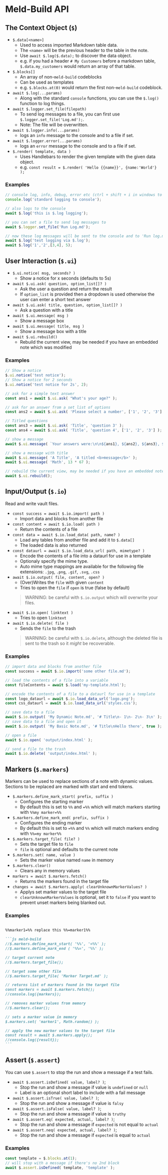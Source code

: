 # Meld-Build API

## The Context Object (`$`)
- `$.data[<name>]`
	- Used to access imported Markdown table data.
	- The `<name>` will be the previous header to the table in the note.
	- Use `await $.log($.data);` to discover the data object.
	- e.g. if you had a header `# My Customers` before a markdown table, `$.data.my_customers` would return an array of that table.
- `$.blocks[]`
	- An array of non-`meld-build` codeblocks
	- Can be used as templates
	- e.g. `$.blocks.at(0)` would return the first non-`meld-build` codeblock.
- `await $.log(...params)`
	- Along with the standard `console` functions, you can use the `$.log()` function to log things.
- `await $.logger.set_file(filepath)`
	- To send log messages to a file, you can first use `$.logger.set_file('Log.md');`.
	- Note: The file will be overwritten.
- `await $.logger.info(...params)`
	- logs an `info` message to the console and to a file if set.
- `await $.logger.error(...params)`
	- logs an `error` message to the console and to a file if set.
- `$.render( template, data )`
	- Uses Handlebars to render the given template with the given data object.
	- e.g. `const result = $.render( 'Hello {{name}}', {name:'World'} );`

### Examples
```js meld-build
// console log, info, debug, error etc (ctrl + shift + i in windows to open dev tools)
console.log('standard logging to console');

// also logs to the console
await $.log('this is $.log logging');

// you can set a file to send log messages to
await $.logger.set_file('Run Log.md');

// now these log messages will be sent to the console and to 'Run log.md'
await $.log('test logging via $.log');
await $.log('1','2',[3,4], 5);
```

## User Interaction (`$.ui`)

- `$.ui.notice( msg, seconds? )`
	- Show a notice for x seconds (defaults to 5s)
- `await $.ui.ask( question, option_list[]? )`
	- Ask the user a question and return the result
	- If `option_list` is provided then a dropdown is used otherwise the user can enter a short text answer
- `await $.ui.ask( title, question, option_list[]? )`
	- Ask a question with a title
- `await $.ui.message( msg )`
	- Show a message box
- `await $.ui.message( title, msg )`
	- Show a message box with a title
- `await $.ui.rebuild()`
	- Rebuild the current view, may be needed if you have an embedded note which was modified

### Examples
```js meld-build
// Show a notice
$.ui.notice('test notice');
// Show a notice for 2 seconds
$.ui.notice('test notice for 2s', 2);

// ask for a simple text answer
const ans1 = await $.ui.ask( "What's your age?" );

// ask for an answer from a set list of options
const ans2 = await $.ui.ask( 'Please select a number', ['1', '2', '3'] );

// Titled questions
const ans3 = await $.ui.ask( 'Title', 'question 3' );
const ans4 = await $.ui.ask( 'Title', 'question 4', ['1', '2', '3'] );

// show a message
await $.ui.message( `Your answers were:\n\n${ans1}, ${ans2}, ${ans3}, ${ans4}` );

// show a message with title
await $.ui.message( 'A Title', 'A titled <b>message</b>' );
await $.ui.message( 'Math', 13 * 67 );

// rebuild the current view, may be needed if you have an embedded note which was modified
await $.ui.rebuild();
```

## Input/Output (`$.io`)

Read and write vault files.

- `const success = await $.io.import( path )`
	- Import data and blocks from another file
- `const content = await $.io.load( path )`
	- Return the contents of a file
- `const data = await $.io.load_data( path, name? )`
	- Load any tables from another file and add it to `$.data[]`
	- The loaded data is also returned
- `const dataurl = await $.io.load_data_url( path, mimetype? )`
	- Encode the contents of a file into a dataurl for use in a template
	- Optionaly specify the mime type.
	- Auto mime type mappings are available for the following file extensions: `.jpg`, `.png`, `.gif`, `.svg`, `.css`
- `await $.io.output( file, content, open? )`
	- (Over)Writes the `file` with given `content`
	- Tries to open the `file` if `open` is true (false by default)
	> WARNING: be careful with `$.io.output` which will overwrite your files.
- `await $.io.open( linktext )`
	- Tries to open `linktext`
- `await $.io.delete( file )`
	- Sends the `file` to the trash
	> WARNING: be careful with `$.io.delete`, although the deleted file is sent to the trash so it _might_ be recoverable.


### Examples
```js meld-build
// import data and blocks from another file
const success = await $.io.import('some other file.md');

// load the contents of a file into a variable
const fileContents = await $.load('my-template.html');

// encode the contents of a file to a dataurl for use in a template
const logo_dataurl = await $.io.load_data_url('logo.png');
const css_dataurl = await $.io.load_data_url('styles.css');

// save data to a file
await $.io.output( 'My Dynamic Note.md', '# Title\n- 1\n- 2\n- 3\n' );
// save data to a file and open it
await $.io.output( 'My Basic Note.md', '# Title\nHello there', true );

// open a file
await $.io.open( 'output/index.html' );

// send a file to the trash
await $.io.delete( 'output/index.html' );
```

## Markers (`$.markers`)

Markers can be used to replace sections of a note with dynamic values.  Sections to be replaced are marked with start and end tokens.

- `$.markers.define_mark_start( prefix, suffix )`
	- Configures the starting marker
	- By default this is set to `%%` and `=%%` which will match markers starting with `%%my marker=%%`
- `$.markers.define_mark_end( prefix, suffix )`
	- Configures the ending marker
	- By default this is set to `=%%` and `%%` which will match markers ending with `%%=my marker%%`
- `$.markers.target_file( file? )`
	- Sets the target file to `file`
	- `file` is optional and defaults to the current note
- `$.markers.set( name, value )`
	- Sets the marker value named `name` in memory
- `$.markers.clear()`
	- Clears any in memory values
- `markers = await $.markers.fetch()`
	- Returns the markers found in the target file
- `changes = await $.markers.apply( clearUnknownMarkerValues? )`
	- Applys set marker values to the target file
	- `clearUnknownMarkerValues` is optional, set it to `false` if you want to prevent unset markers being blanked out.

### Examples
````md

%%marker1=%% replace this %%=marker1%% 

```js meld-build
//$.markers.define_mark_start( '%%', '=%%' );
//$.markers.define_mark_end ( '%%=', '%%' );

// target current note
//$.markers.target_file();

// target some other file
//$.markers.target_file( 'Marker Target.md' );

// returns list of markers found in the target file
const markers = await $.markers.fetch();
//console.log({markers});

// removes marker values from memory
//$.markers.clear();

// sets a marker value in memory
$.markers.set( 'marker1', Math.random() );

// apply the new marker values to the target file
const result = await $.markers.apply(); 
//console.log({result});
```
````

## Assert (`$.assert`)

You can use `$.assert` to stop the run and show a message if a test fails.

- `await $.assert.isDefined( value, label? )`;
	- Stop the run and show a message if value is `undefined` or `null`
	- Label is an optional short label to include with a fail message
- `await $.assert.isTrue( value, label? )`;
	- Stop the run and show a message if value is `falsy`
- `await $.assert.isFalse( value, label? )`;
	- Stop the run and show a message if value is `truthy`
- `await $.assert.eq( expected, actual, label? )`;
	- Stop the run and show a message if `expected` is not equal to `actual`
- `await $.assert.neq( expected, actual, label? )`;
	- Stop the run and show a message if `expected` is equal to `actual`

### Examples
```js meld-build
const template = $.blocks.at(1);
// will stop with a message if there's no 2nd block
await $.assert.isDefined( template, 'template' );

```